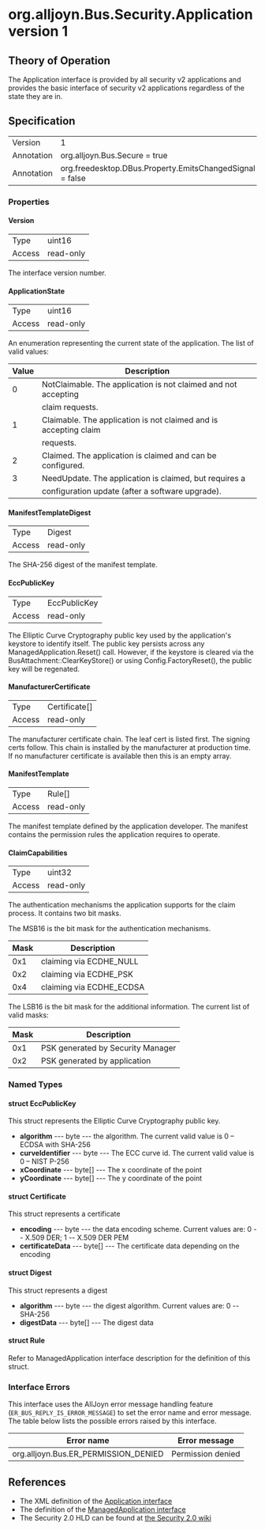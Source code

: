 # org.alljoyn.Bus.Security.Application version 1


## Theory of Operation

The Application interface is provided by all security v2 applications and
provides the basic interface of security v2 applications regardless of the state
they are in.

## Specification

|              |                                                          |
|--------------|----------------------------------------------------------|
| Version      | 1                                                        |
| Annotation   | org.alljoyn.Bus.Secure = true                            |
| Annotation   | org.freedesktop.DBus.Property.EmitsChangedSignal = false |

### Properties

#### Version

|            |                                                          |
|------------|----------------------------------------------------------|
| Type       | uint16                                                   |
| Access     | read-only                                                |

The interface version number.

#### ApplicationState

|            |                                                          |
|------------|----------------------------------------------------------|
| Type       | uint16                                                   |
| Access     | read-only                                                |

An enumeration representing the current state of the application.  The list of
valid values:

| Value | Description                                                       |
|-------|-------------------------------------------------------------------|
| 0     | NotClaimable.  The application is not claimed and not accepting   |
|       | claim requests.                                                   |
| 1     | Claimable.  The application is not claimed and is accepting claim |
|       | requests.                                                         |
| 2     | Claimed. The application is claimed and can be configured.        |
| 3     | NeedUpdate. The application is claimed, but requires a            |
|       | configuration update (after a software upgrade).                  |

#### ManifestTemplateDigest

|            |                                                          |
|------------|----------------------------------------------------------|
| Type       | Digest                                                   |
| Access     | read-only                                                |

The SHA-256 digest of the manifest template.

#### EccPublicKey

|            |                                                          |
|------------|----------------------------------------------------------|
| Type       | EccPublicKey                                             |
| Access     | read-only                                                |


The Elliptic Curve Cryptography public key used by the application's keystore
to identify itself. The public key persists across any
ManagedApplication.Reset() call.  However, if the keystore is cleared via the
BusAttachment::ClearKeyStore() or using Config.FactoryReset(), the public key
will be regenated.

#### ManufacturerCertificate

|            |                                                          |
|------------|----------------------------------------------------------|
| Type       | Certificate[]                                            |
| Access     | read-only                                                |

The manufacturer certificate chain. The leaf cert is listed first.  The signing
certs follow.  This chain is installed by the manufacturer at production time.
If no manufacturer certificate is available then this is an empty array.

#### ManifestTemplate

|            |                                                          |
|------------|----------------------------------------------------------|
| Type       | Rule[]                                                   |
| Access     | read-only                                                |

The manifest template defined by the application developer.  The manifest
contains the permission rules the application requires to operate.

#### ClaimCapabilities

|            |                                                          |
|------------|----------------------------------------------------------|
| Type       | uint32                                                   |
| Access     | read-only                                                |

The authentication mechanisms the application supports for the claim process.
It contains two bit masks.

The MSB16 is the bit mask for the authentication mechanisms.

| Mask  | Description                                                   |
|-------|---------------------------------------------------------------|
| 0x1   | claiming via ECDHE_NULL                                       |
| 0x2   | claiming via ECDHE_PSK                                        |
| 0x4   | claiming via ECDHE_ECDSA                                      |

The LSB16 is the bit mask for the additional information.  The current list of
valid masks:

| Mask  | Description                                                   |
|-------|---------------------------------------------------------------|
| 0x1   | PSK generated by Security Manager                             |
| 0x2   | PSK generated by application                                  |

### Named Types

#### struct EccPublicKey

This struct represents the Elliptic Curve Cryptography public key.

  * **algorithm** --- byte --- the algorithm.  The current valid value is
0 – ECDSA with SHA-256
  * **curveIdentifier** --- byte --- The ECC curve id.  The current valid value is
0 – NIST P-256
  * **xCoordinate** --- byte[] --- The x coordinate of the point
  * **yCoordinate** --- byte[] --- The y coordinate of the point

#### struct Certificate

This struct represents a certificate
  * **encoding** --- byte --- the data encoding scheme.  Current values are:
0 -- X.509 DER; 1 -- X.509 DER PEM
  * **certificateData** --- byte[] --- The certificate data depending on the
encoding

#### struct Digest

This struct represents a digest
  * **algorithm** --- byte --- the digest algorithm.  Current values are:
0 -- SHA-256
  * **digestData** --- byte[] --- The digest data

#### struct Rule

Refer to ManagedApplication interface description for the definition of this struct.

### Interface Errors

This interface uses the AllJoyn error message handling feature
(`ER_BUS_REPLY_IS_ERROR_MESSAGE`) to set the error name and error message. The
table below lists the possible errors raised by this interface.

| Error name                             | Error message             |
|----------------------------------------|---------------------------|
| org.alljoyn.Bus.ER_PERMISSION_DENIED   | Permission denied         |

## References

  * The XML definition of the [Application interface](Application-v1.xml)
  * The definition of the [ManagedApplication interface](ManagedApplication-v1.md)
  * The Security 2.0 HLD can be found at [the Security 2.0 wiki](https://wiki.allseenalliance.org/core/security_enhancements)
